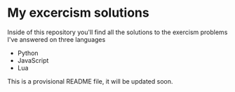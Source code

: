 # My excercism solutions

Inside of this repository you'll find all the solutions to the exercism problems I've answered on three languages

- Python
- JavaScript
- Lua

This is a provisional README file, it will be updated soon.